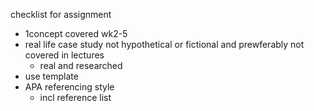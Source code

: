 checklist for assignment
* 1concept covered wk2-5
* real life case study not hypothetical or fictional and prewferably not covered in lectures
	* real and researched
* use template
* APA referencing style
	* incl reference list